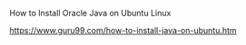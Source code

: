 
How to Install Oracle Java on Ubuntu Linux

https://www.guru99.com/how-to-install-java-on-ubuntu.htm
